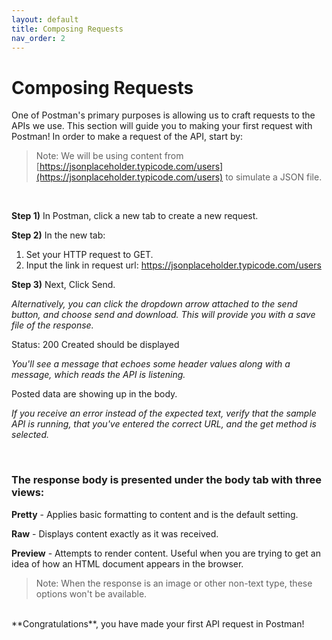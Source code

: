 ```yaml
---
layout: default
title: Composing Requests
nav_order: 2
---
```



# Composing Requests
One of Postman's primary purposes is allowing us to craft requests to the APIs we use. This section will guide you to making your first request with Postman! In order to make a request of the API, start by:

> Note: We will be using content from [https://jsonplaceholder.typicode.com/users](https://jsonplaceholder.typicode.com/users) to simulate a JSON file.

<br>

**Step 1)** In Postman, click a new tab to create a new request. 

**Step 2)** In the new tab:
1. Set your HTTP request to GET.
2. Input the link in request url: https://jsonplaceholder.typicode.com/users

**Step 3)** Next,
Click Send.

*Alternatively, you can click the dropdown arrow attached to the send button, and choose send and download. This will provide you with a save file of the response.*

Status: 200 Created should be displayed

*You'll see a message that echoes some header values along with a message, which reads the API is listening.*

Posted data are showing up in the body.

*If you receive an error instead of the expected text, verify that the sample API is running, that you've entered the correct URL, and the get method is selected.*

<br>

### The response body is presented under the body tab with three views:
**Pretty** - Applies basic formatting to content and is the default setting.

**Raw** - Displays content exactly as it was received.

**Preview** - Attempts to render content. Useful when you are trying to get an idea of how an HTML document appears in the browser.

> Note: When the response is an image or other non-text type, these options won't be available. 

<br>
**Congratulations**, you have made your first API request in Postman! 
